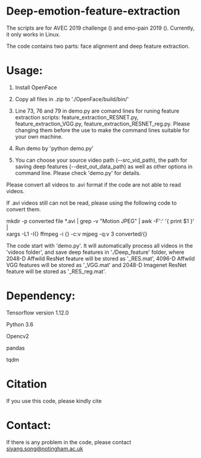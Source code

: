 # Deep-emotion-feature-extraction
The scripts are for AVEC 2019 challenge () and emo-pain 2019 (). Currently, it only works in Linux.

The code contains two parts: face alignment and deep feature extraction.

# Usage:

1. Install OpenFace

2. Copy all files in .zip to './OpenFace/build/bin/'

3. Line 73, 76 and 79 in demo.py are comand lines for runing feature extraction scripts: feature_extraction_RESNET.py, feature_extraction_VGG.py, 
feature_extraction_RESNET_reg.py. Please changing them before the use to make the command lines suitable for your own machine.

4. Run demo by 'python demo.py'

5. You can choose your source video path (--src_vid_path), the path for saving deep features (--dest_out_data_path) as well as other options in command line. 
Please check 'demo.py' for details. 

Please convert all videos to .avi format if the code are not able to read videos. 

If .avi videos still can not be read, please using the following code to convert them.

mkdir -p converted
file *.avi | grep -v "Motion JPEG" | awk -F':' '{ print $1 }' | \
   xargs -L1 -I{} ffmpeg -i {} 
-c:v mjpeg -q:v 3 converted/{}


The code start with 'demo.py'. It will automatically process all videos in the 'videos folder', and save deep features in './Deep_feature' folder,
where 2048-D Affwild ResNet feature will be stored as '_RES.mat', 4096-D Affwild VGG features will be stored as '_VGG.mat' and 2048-D Imagenet ResNet 
feature will be stored as '_RES_reg.mat'.


# Dependency:

Tensorflow version 1.12.0

Python 3.6

Opencv2 

pandas

tqdm

# Citation

If you use this code, please kindly cite 


# Contact:

If there is any problem in the code, please contact siyang.song@notingham.ac.uk
